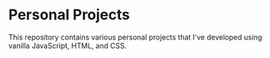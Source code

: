 # Personal Projects

This repository contains various personal projects that I've developed using vanilla JavaScript, HTML, and CSS.

